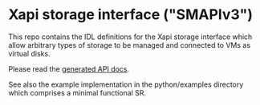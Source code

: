 Xapi storage interface ("SMAPIv3")
==================================

This repo contains the IDL definitions for the Xapi storage interface
which allow arbitrary types of storage to be managed and connected to
VMs as virtual disks.

Please read the [generated API docs](http://xapi-project.github.io/xapi-storage).

See also the example implementation in the python/examples directory
which comprises a minimal functional SR.
